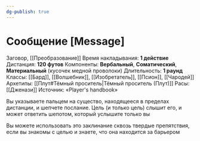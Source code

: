 ```yaml
---
dg-publish: true
---
```

# Сообщение [Message]
Заговор, [[Преобразование]]
Время накладывания: **1 действие**
Дистанция: **120 футов**
Компоненты: **Вербальный**, **Соматический**, **Материальный** (кусочек медной проволоки)
Длительность: **1 раунд**
Классы: [[Бард]], [[Волшебник]], [[Изобретатель]], [[Псион]], [[Чародей]]
Архетипы: [[Плут#Тёмный проситель|Тёмный проситель (Плут)]]
Расы: [[Дженази]]
Источник: «Player's handbook»

Вы указываете пальцем на существо, находящееся в пределах дистанции, и шепчете послание. Цель (и только цель) слышит его, и может ответить шепотом, который услышите только вы  
  
Вы можете использовать это заклинание сквозь твердые препятствия, если вы знакомы с целью и знаете, что она находится за барьером